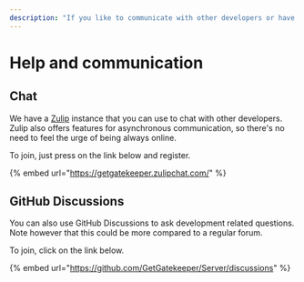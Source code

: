 ```yaml
---
description: "If you like to communicate with other developers or have any questions, please do not hesitate to reach out. We're happy to help \U0001F603"
---
```


# Help and communication

## Chat

We have a [Zulip](https://zulip.com/) instance that you can use to chat with other developers. Zulip also offers features for asynchronous communication, so there's no need to feel the urge of being always online.

To join, just press on the link below and register.

{% embed url="https://getgatekeeper.zulipchat.com/" %}

## GitHub Discussions

You can also use GitHub Discussions to ask development related questions. Note however that this could be more compared to a regular forum. 

To join, click on the link below.

{% embed url="https://github.com/GetGatekeeper/Server/discussions" %}







